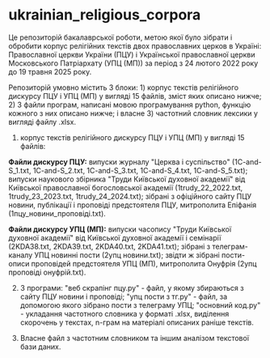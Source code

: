 # ukrainian_religious_corpora
Це репозиторій бакалаврської роботи, метою якої було зібрати і обробити корпус релігійних текстів двох православних церков в Україні: Православної церкви України (ПЦУ) і Української православної церкви Московського Патріархату (УПЦ (МП)) за період з 24 лютого 2022 року до 19 травня 2025 року. 

Репозиторій умовно містить 3 блоки: 1) корпус текстів релігійного дискурсу ПЦУ і УПЦ (МП) у вигляді 15 файлів, зміст яких описано нижче; 2) 3 файли програм, написані мовою програмування python, функцію кожного з них описано нижче; і власне 3) частотний словник лексики у вигляді файлу .xlsx. 

1) корпус текстів релігійного дискурсу ПЦУ і УПЦ (МП) у вигляді 15 файлів:

**Файли дискурсу ПЦУ:** випуски журналу "Церква і суспільство" (1C-and-S_1.txt, 1C-and-S_2.txt, 1C-and-S_3.txt, 1C-and-S_4.txt, 1C-and-S_5.txt); випуски наукового збірника "Труди Київської духовної академії" від Київської православної богословської академії (1trudy_22_2022.txt, 1trudy_23_2023.txt, 1trudy_24_2024.txt); зібрані з офіційного сайту ПЦУ новини, публікації і проповіді предстоятеля ПЦУ, митрополита Епіфанія (1пцу_новини_проповіді.txt).

**Файли дискурсу УПЦ (МП):** випуски часопису "Труди Київської духовної академії" від Київської духовної академії і семінарії (2KDA38.txt, 2KDA39.txt, 2KDA40.txt, 2KDA41.txt); зібрані з телеграм-каналу УПЦ новинні пости (2упц новини.txt); звідти ж зібрані пости-описи проповідей предстоятеля УПЦ (МП), митрополита Онуфрія (2упц проповіді онуфрій.txt).

2) 3 програми: "веб скрапінг пцу.py" - файл, у якому збираються з сайту ПЦУ новини і проповіді; "упц пости з тг.py" - файл, за допомогою якого зібрано пости з телеграму УПЦ; "основний код.py" - укладання частотного словника у форматі .xlsx, виділення скорочень у текстах, n-грам на матеріалі описаних раніше текстів.

3) Власне файл з частотним словником та іншим аналізом текстової бази даних.

